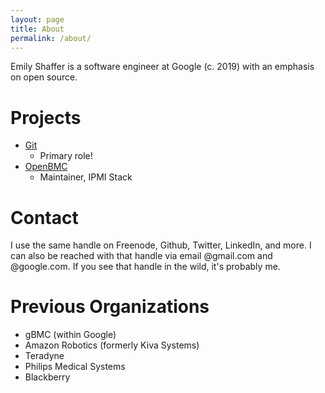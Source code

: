 ```yaml
---
layout: page
title: About
permalink: /about/
---
```


Emily Shaffer is a software engineer at Google (c. 2019) with an emphasis on open source.

# Projects

* [Git](git-scm.org)
  * Primary role!
* [OpenBMC](openbmc.org)
  * Maintainer, IPMI Stack

# Contact

I use the same handle on Freenode, Github, Twitter, LinkedIn, and more. I can
also be reached with that handle via email @gmail.com and @google.com. If you
see that handle in the wild, it's probably me.

# Previous Organizations

* gBMC (within Google)
* Amazon Robotics (formerly Kiva Systems)
* Teradyne
* Philips Medical Systems
* Blackberry
